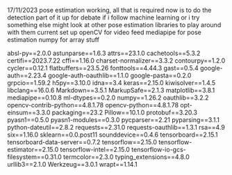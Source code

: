 17/11/2023
    pose estimation working, all that is required now is to do the detection part of it
    up for debate if i follow machine learning or i try something else
    might look at other pose estimation libraries to play around with them
    current set up
        openCV for video feed
        mediapipe for pose estimation
        numpy for array stuff
        

absl-py==2.0.0
astunparse==1.6.3
attrs==23.1.0
cachetools==5.3.2
certifi==2023.7.22
cffi==1.16.0
charset-normalizer==3.3.2
contourpy==1.2.0
cycler==0.12.1
flatbuffers==23.5.26
fonttools==4.44.3
gast==0.5.4
google-auth==2.23.4
google-auth-oauthlib==1.1.0
google-pasta==0.2.0
grpcio==1.59.2
h5py==3.10.0
idna==3.4
keras==2.15.0
kiwisolver==1.4.5
libclang==16.0.6
Markdown==3.5.1
MarkupSafe==2.1.3
matplotlib==3.8.1
mediapipe==0.10.8
ml-dtypes==0.2.0
numpy==1.26.2
oauthlib==3.2.2
opencv-contrib-python==4.8.1.78
opencv-python==4.8.1.78
opt-einsum==3.3.0
packaging==23.2
Pillow==10.1.0
protobuf==3.20.3
pyasn1==0.5.0
pyasn1-modules==0.3.0
pycparser==2.21
pyparsing==3.1.1
python-dateutil==2.8.2
requests==2.31.0
requests-oauthlib==1.3.1
rsa==4.9
six==1.16.0
sklearn==0.0.post11
sounddevice==0.4.6
tensorboard==2.15.1
tensorboard-data-server==0.7.2
tensorflow==2.15.0
tensorflow-estimator==2.15.0
tensorflow-intel==2.15.0
tensorflow-io-gcs-filesystem==0.31.0
termcolor==2.3.0
typing_extensions==4.8.0
urllib3==2.1.0
Werkzeug==3.0.1
wrapt==1.14.1

